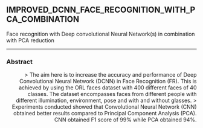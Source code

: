 ## IMPROVED_DCNN_FACE_RECOGNITION_WITH_PCA_COMBINATION
Face recognition with Deep convolutional Neural Network(s) in combination with PCA reduction 
_____
### Abstract
<div style="text-align: right"> > The aim here is to increase the accuracy and performance of Deep Convolutional Neural Network (DCNN) in Face Recognition (FR). This is achieved by using the ORL faces dataset with 400 different faces of 40 classes. The dataset encompasses faces from different people with different illumination, environment, pose and with and without glasses.   
> Experiments conducted showed that Convolutional Neural Network (CNN) obtained better results compared to Principal Component Analysis (PCA). CNN obtained F1 score of 99% while PCA obtained 94%. </div>
